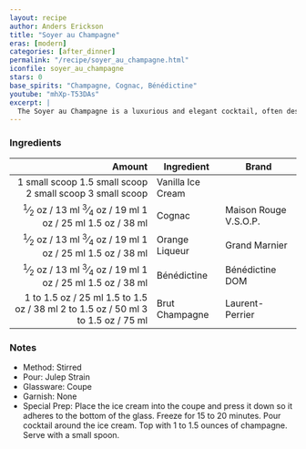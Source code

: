 ```yaml
---
layout: recipe
author: Anders Erickson
title: "Soyer au Champagne"
eras: [modern]
categories: [after_dinner]
permalink: "/recipe/soyer_au_champagne.html"
iconfile: soyer_au_champagne
stars: 0
base_spirits: "Champagne, Cognac, Bénédictine"
youtube: "mhXp-T53DAs"
excerpt: |
  The Soyer au Champagne is a luxurious and elegant cocktail, often described as an adult version of an ice cream float. It's a delightful blend of cognac, orange curaçao, maraschino liqueur, Champagne, and vanilla ice cream.
---
```


### Ingredients

|        Amount | Ingredient        | Brand                 |
| ------------: | ----------------- | --------------------- |
| <span class="onex active">1 small scoop </span> <span class="onehalfx">1.5 small scoop </span> <span class="twox">2 small scoop </span> <span class="threex">3 small scoop </span>| Vanilla Ice Cream |
|        <span class="onex active"><sup>1</sup>&frasl;<sub>2</sub> oz  / 13 ml</span> <span class="onehalfx"><sup>3</sup>&frasl;<sub>4</sub> oz  / 19 ml</span> <span class="twox">1 oz  / 25 ml</span> <span class="threex">1.5 oz  / 38 ml</span>| Cognac            | Maison Rouge V.S.O.P. |
|        <span class="onex active"><sup>1</sup>&frasl;<sub>2</sub> oz  / 13 ml</span> <span class="onehalfx"><sup>3</sup>&frasl;<sub>4</sub> oz  / 19 ml</span> <span class="twox">1 oz  / 25 ml</span> <span class="threex">1.5 oz  / 38 ml</span>| Orange Liqueur    | Grand Marnier         |
|        <span class="onex active"><sup>1</sup>&frasl;<sub>2</sub> oz  / 13 ml</span> <span class="onehalfx"><sup>3</sup>&frasl;<sub>4</sub> oz  / 19 ml</span> <span class="twox">1 oz  / 25 ml</span> <span class="threex">1.5 oz  / 38 ml</span>| Bénédictine       | Bénédictine DOM       |
|   <span class="onex active">1 to 1.5 oz  / 25 ml</span> <span class="onehalfx">1.5 to 1.5 oz  / 38 ml</span> <span class="twox">2 to 1.5 oz  / 50 ml</span> <span class="threex">3 to 1.5 oz  / 75 ml</span>| Brut Champagne    | Laurent-Perrier       |

### Notes

- Method: Stirred
- Pour: Julep Strain
- Glassware: Coupe
- Garnish: None
- Special Prep: Place the ice cream into the coupe and press it down so it adheres to the bottom of the glass. Freeze for 15 to 20 minutes. Pour cocktail around the ice cream. Top with 1 to 1.5 ounces of champagne. Serve with a small spoon.

